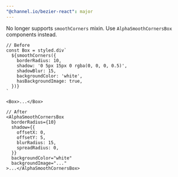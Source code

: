 ```yaml
---
"@channel.io/bezier-react": major
---
```


No longer supports `smoothCorners` mixin. Use `AlphaSmoothCornersBox` components instead.

```tsx
// Before
const Box = styled.div`
  ${smoothCorners({
    borderRadius: 10,
    shadow: '0 5px 15px 0 rgba(0, 0, 0, 0.5)',
    shadowBlur: 15,
    backgroundColor: 'white',
    hasBackgroundImage: true,
  })}
`

<Box>...</Box>

// After
<AlphaSmoothCornersBox 
  borderRadius={10}
  shadow={{
    offsetX: 0,
    offsetY: 5,
    blurRadius: 15, 
    spreadRadius: 0,
  }}
  backgroundColor="white"
  backgroundImage="..."
>...</AlphaSmoothCornersBox>
```
